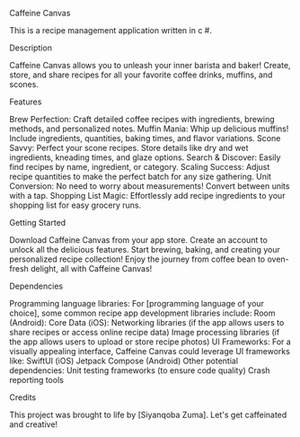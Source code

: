 Caffeine Canvas

This is a recipe management application written in c #.

Description

Caffeine Canvas allows you to unleash your inner barista and baker! Create, store, and share recipes for all your favorite coffee drinks, muffins, and scones.

Features

Brew Perfection: Craft detailed coffee recipes with ingredients, brewing methods, and personalized notes.
Muffin Mania: Whip up delicious muffins! Include ingredients, quantities, baking times, and flavor variations.
Scone Savvy: Perfect your scone recipes. Store details like dry and wet ingredients, kneading times, and glaze options.
Search & Discover: Easily find recipes by name, ingredient, or category.
Scaling Success: Adjust recipe quantities to make the perfect batch for any size gathering.
Unit Conversion: No need to worry about measurements! Convert between units with a tap.
Shopping List Magic: Effortlessly add recipe ingredients to your shopping list for easy grocery runs.


Getting Started

Download Caffeine Canvas from your app store.
Create an account to unlock all the delicious features.
Start brewing, baking, and creating your personalized recipe collection!
Enjoy the journey from coffee bean to oven-fresh delight, all with Caffeine Canvas!

Dependencies

Programming language libraries:
For [programming language of your choice], some common recipe app development libraries include:
Room (Android):
Core Data (iOS):
Networking libraries (if the app allows users to share recipes or access online recipe data)
Image processing libraries (if the app allows users to upload or store recipe photos)
UI Frameworks:
For a visually appealing interface, Caffeine Canvas could leverage UI frameworks like:
SwiftUI (iOS)
Jetpack Compose (Android)
Other potential dependencies:
Unit testing frameworks (to ensure code quality)
Crash reporting tools

Credits

This project was brought to life by [Siyanqoba Zuma]. Let's get caffeinated and creative!
